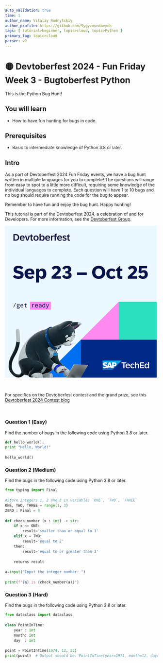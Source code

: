 ```yaml
---
auto_validation: true
time: 1
author_name: Vitaliy Rudnytskiy
author_profile: https://github.com/Sygyzmundovych
tags: [ tutorial>beginner, topic>cloud, topic>Python ]
primary_tag: topic>cloud
parser: v2
---
```


# 🟡 Devtoberfest 2024 - Fun Friday Week 3 - Bugtoberfest Python
<!-- description --> This is the Python Bug Hunt!

## You will learn
- How to have fun hunting for bugs in code.

## Prerequisites
- Basic to intermediate knowledge of Python 3.8 or later.


## Intro
As a part of Devtoberfest 2024 Fun Friday events, we have a bug hunt written in multiple languages for you to complete! The questions will range from easy to spot to a little more difficult, requiring some knowledge of the individual languages to complete. Each question will have 1 to 10 bugs and no bug should require running the code for the bug to appear.

Remember to have fun and enjoy the bug hunt. Happy hunting!

This tutorial is part of the Devtoberfest 2024, a celebration of and for Developers. For more information, see the [Devtoberfest Group](https://groups.community.sap.com/t5/devtoberfest/gh-p/Devtoberfest).

![Devtoberfest](promo-image-kasimir-square.png)

&nbsp;

For specifics on the Devtoberfest contest and the grand prize, see this [Devtoberfest 2024 Contest blog](https://community.sap.com/t5/devtoberfest-blog-posts/devtoberfest-2024-contest/ba-p/13781593)

&nbsp;

### Question 1 (Easy)

Find the number of bugs in the following code using Python 3.8 or later.

```python
def hello_world();
print "Hello, World!"

hello_world()
```

### Question 2 (Medium)

Find the bugs in the following code using Python 3.8 or later.

```python
from typing import Final

#Store integers 1, 2 and 3 in variables `ONE`, `TWO`, `THREE`
ONE, TWO, THREE = range(1, 3)
ZERO : Final = 0

def check_number (x : int) -> str:
    if x <= ONE:
        result='smaller than or equal to 1'
    elif x = TWO:
        result='equal to 2'
    then:
        result='equal to or greater than 3'

    returns result

a=input("Input the integer number: ")

print(f"{a} is {check_number(a)}")
```

### Question 3 (Hard)

Find the bugs in the following code using Python 3.8 or later.

```python
from dataclass import dataclass

class PointInTime:
    year : int
    month: int
    day  : int

point = PointInTime(1974, 12, 23)
print(point)  # Output should be: PointInTime(year=1974, month=12, day=23)
```
